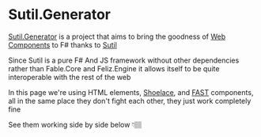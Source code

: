 [Sutil]: https://github.com/davedawkins/Sutil
[Sutil.Generator]: https://github.com/AngelMunoz/Sutil.Generator
[Web Components]: https://developer.mozilla.org/en-US/docs/Web/Web_Components
[Shoelace]: https://shoelace.style/
[Fast]: https://fast.design/

# Sutil.Generator

[Sutil.Generator] is a project that aims to bring the goodness of [Web Components] to F# thanks to [Sutil]

Since Sutil is a pure F# And JS framework without other dependencies rather than Fable.Core and Feliz.Engine it allows itself to be quite interoperable with the rest of the web

In this page we're using HTML elements, [Shoelace], and [FAST] components, all in the same place they don't fight each other, they just work completely fine

See them working side by side below 👇🏽
